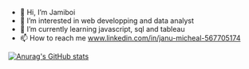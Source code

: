- 👋 Hi, I’m Jamiboi
- 👀 I’m interested in web developping and data analyst 
- 🌱 I’m currently learning javascript, sql and tableau
- 📫 How to reach me www.linkedin.com/in/janu-micheal-567705174

[![Anurag's GitHub stats](https://github-readme-stats.vercel.app/api?username=jamiboi&theme=transparent)](https://github.com/jamiboi)


<!---
jamiboi/jamiboi is a ✨ special ✨ repository because its `README.md` (this file) appears on your GitHub profile.
You can click the Preview link to take a look at your changes.
--->
